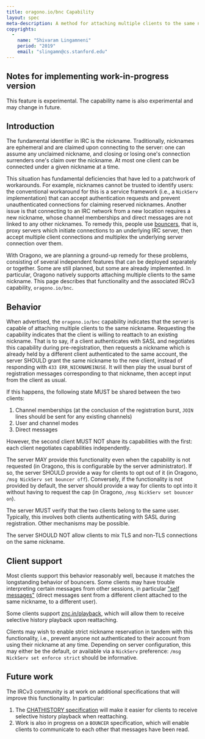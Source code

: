 ```yaml
---
title: oragono.io/bnc Capability
layout: spec
meta-description: A method for attaching multiple clients to the same nickname
copyrights:
  -
    name: "Shivaram Lingamneni"
    period: "2019"
    email: "slingamn@cs.stanford.edu"
---
```

## Notes for implementing work-in-progress version
This feature is experimental. The capability name is also experimental and may change in future.

## Introduction
The fundamental identifier in IRC is the nickname. Traditionally, nicknames are ephemeral and are claimed upon connecting to the server: one can assume any unclaimed nickname, and closing or losing one's connection surrenders one's claim over the nickname. At most one client can be connected under a given nickname at a time.

This situation has fundamental deficiencies that have led to a patchwork of workarounds. For example, nicknames cannot be trusted to identify users: the conventional workaround for this is a service framework (i.e., a `NickServ` implementation) that can accept authentication requests and prevent unauthenticated connections for claiming reserved nicknames. Another issue is that connecting to an IRC network from a new location requires a new nickname, whose channel memberships and direct messages are not linked to any other nicknames. To remedy this, people use [bouncers](https://en.wikipedia.org/wiki/BNC_%28software%29), that is, proxy servers which initiate connections to an underlying IRC server, then accept multiple client connections and multiplex the underlying server connection over them.

With Oragono, we are planning a ground-up remedy for these problems, consisting of several independent features that can be deployed separately or together. Some are still planned, but some are already implemented. In particular, Oragono natively supports attaching multiple clients to the same nickname. This page describes that functionality and the associated IRCv3 capability, `oragono.io/bnc`.


## Behavior
When advertised, the `oragono.io/bnc` capability indicates that the server is capable of attaching multiple clients to the same nickname. Requesting the capability indicates that the client is willing to reattach to an existing nickname. That is to say, if a client authenticates with SASL and negotiates this capability during pre-registration, then requests a nickname which is already held by a different client authenticated to the same account, the server SHOULD grant the same nickname to the new client, instead of responding with `433 ERR_NICKNAMEINUSE`. It will then play the usual burst of registration messages corresponding to that nickname, then accept input from the client as usual.

If this happens, the following state MUST be shared between the two clients:

1. Channel memberships (at the conclusion of the registration burst, `JOIN` lines should be sent for any existing channels)
1. User and channel modes
1. Direct messages

However, the second client MUST NOT share its capabilities with the first: each client negotiates capabilities independently.

The server MAY provide this functionality even when the capability is not requested (in Oragono, this is configurable by the server administrator). If so, the server SHOULD provide a way for clients to opt out of it (in Oragono, `/msg NickServ set bouncer off`). Conversely, if the functionality is not provided by default, the server should provide a way for clients to opt into it without having to request the cap (in Oragono, `/msg NickServ set bouncer on`).

The server MUST verify that the two clients belong to the same user. Typically, this involves both clients authenticating with SASL during registration. Other mechanisms may be possible.

The server SHOULD NOT allow clients to mix TLS and non-TLS connections on the same nickname.

## Client support
Most clients support this behavior reasonably well, because it matches the longstanding behavior of bouncers. Some clients may have trouble interpreting certain messages from other sessions, in particular ["self messages"](https://defs.ircdocs.horse/info/selfmessages.html) (direct messages sent from a different client attached to the same nickname, to a different user).

Some clients support [znc.in/playback](https://wiki.znc.in/Playback), which will allow them to receive selective history playback upon reattaching.

Clients may wish to enable strict nickname reservation in tandem with this functionality, i.e., prevent anyone not authenticated to their account from using their nickname at any time. Depending on server configuration, this may either be the default, or available via a `NickServ` preference: `/msg NickServ set enforce strict` should be informative.

## Future work
The IRCv3 community is at work on additional specifications that will improve this functionality. In particular:

1. The [CHATHISTORY specification](https://github.com/ircv3/ircv3-specifications/pull/349) will make it easier for clients to receive selective history playback when reattaching.
1. Work is also in progress on a `BOUNCER` specification, which will enable clients to communicate to each other that messages have been read.

